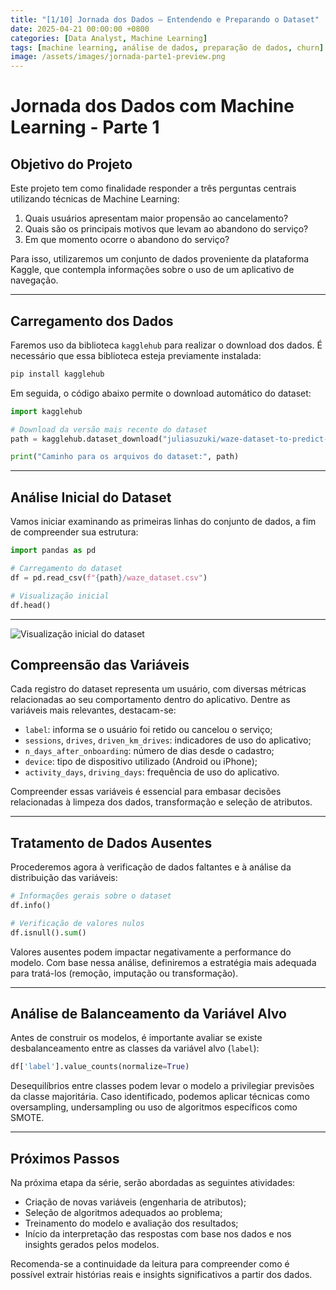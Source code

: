 ```yaml
---
title: "[1/10] Jornada dos Dados – Entendendo e Preparando o Dataset"
date: 2025-04-21 00:00:00 +0800
categories: [Data Analyst, Machine Learning]
tags: [machine learning, análise de dados, preparação de dados, churn]
image: /assets/images/jornada-parte1-preview.png
---
```




# Jornada dos Dados com Machine Learning - Parte 1

## Objetivo do Projeto

Este projeto tem como finalidade responder a três perguntas centrais utilizando técnicas de Machine Learning:

1. Quais usuários apresentam maior propensão ao cancelamento?
2. Quais são os principais motivos que levam ao abandono do serviço?
3. Em que momento ocorre o abandono do serviço?

Para isso, utilizaremos um conjunto de dados proveniente da plataforma Kaggle, que contempla informações sobre o uso de um aplicativo de navegação.

---

## Carregamento dos Dados

Faremos uso da biblioteca `kagglehub` para realizar o download dos dados. É necessário que essa biblioteca esteja previamente instalada:

```bash
pip install kagglehub
```

Em seguida, o código abaixo permite o download automático do dataset:

```python
import kagglehub

# Download da versão mais recente do dataset
path = kagglehub.dataset_download("juliasuzuki/waze-dataset-to-predict-user-churn")

print("Caminho para os arquivos do dataset:", path)
```

---

## Análise Inicial do Dataset

Vamos iniciar examinando as primeiras linhas do conjunto de dados, a fim de compreender sua estrutura:

```python
import pandas as pd

# Carregamento do dataset
df = pd.read_csv(f"{path}/waze_dataset.csv")

# Visualização inicial
df.head()
```
---
![Visualização inicial do dataset](https://i.imgur.com/5nqeZRm.jpg)

## Compreensão das Variáveis

Cada registro do dataset representa um usuário, com diversas métricas relacionadas ao seu comportamento dentro do aplicativo. Dentre as variáveis mais relevantes, destacam-se:

- `label`: informa se o usuário foi retido ou cancelou o serviço;
- `sessions`, `drives`, `driven_km_drives`: indicadores de uso do aplicativo;
- `n_days_after_onboarding`: número de dias desde o cadastro;
- `device`: tipo de dispositivo utilizado (Android ou iPhone);
- `activity_days`, `driving_days`: frequência de uso do aplicativo.

Compreender essas variáveis é essencial para embasar decisões relacionadas à limpeza dos dados, transformação e seleção de atributos.

---

## Tratamento de Dados Ausentes

Procederemos agora à verificação de dados faltantes e à análise da distribuição das variáveis:

```python
# Informações gerais sobre o dataset
df.info()

# Verificação de valores nulos
df.isnull().sum()
```

Valores ausentes podem impactar negativamente a performance do modelo. Com base nessa análise, definiremos a estratégia mais adequada para tratá-los (remoção, imputação ou transformação).

---

## Análise de Balanceamento da Variável Alvo

Antes de construir os modelos, é importante avaliar se existe desbalanceamento entre as classes da variável alvo (`label`):

```python
df['label'].value_counts(normalize=True)
```

Desequilíbrios entre classes podem levar o modelo a privilegiar previsões da classe majoritária. Caso identificado, podemos aplicar técnicas como oversampling, undersampling ou uso de algoritmos específicos como SMOTE.

---

## Próximos Passos

Na próxima etapa da série, serão abordadas as seguintes atividades:

- Criação de novas variáveis (engenharia de atributos);
- Seleção de algoritmos adequados ao problema;
- Treinamento do modelo e avaliação dos resultados;
- Início da interpretação das respostas com base nos dados e nos insights gerados pelos modelos.

Recomenda-se a continuidade da leitura para compreender como é possível extrair histórias reais e insights significativos a partir dos dados.




